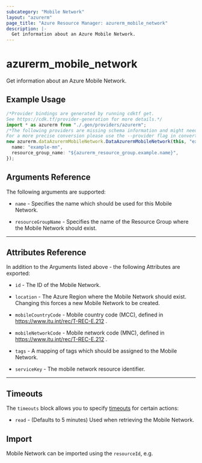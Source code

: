 ```yaml
---
subcategory: "Mobile Network"
layout: "azurerm"
page_title: "Azure Resource Manager: azurerm_mobile_network"
description: |-
  Get information about an Azure Mobile Network.
---
```


# azurerm\_mobile\_network

Get information about an Azure Mobile Network.

## Example Usage

```typescript
/*Provider bindings are generated by running cdktf get.
See https://cdk.tf/provider-generation for more details.*/
import * as azurerm from "./.gen/providers/azurerm";
/*The following providers are missing schema information and might need manual adjustments to synthesize correctly: azurerm.
For a more precise conversion please use the --provider flag in convert.*/
new azurerm.dataAzurermMobileNetwork.DataAzurermMobileNetwork(this, "example", {
  name: "example-mn",
  resource_group_name: "${azurerm_resource_group.example.name}",
});

```

## Arguments Reference

The following arguments are supported:

*   `name` - Specifies the name which should be used for this Mobile Network.

*   `resourceGroupName` - Specifies the name of the Resource Group where the Mobile Network should exist.

***

## Attributes Reference

In addition to the Arguments listed above - the following Attributes are exported:

*   `id` - The ID of the Mobile Network.

*   `location` - The Azure Region where the Mobile Network should exist. Changing this forces a new Mobile Network to be created.

*   `mobileCountryCode` - Mobile country code (MCC), defined in https://www.itu.int/rec/T-REC-E.212 .

*   `mobileNetworkCode` - Mobile network code (MNC), defined in https://www.itu.int/rec/T-REC-E.212 .

*   `tags` - A mapping of tags which should be assigned to the Mobile Network.

*   `serviceKey` - The mobile network resource identifier.

***

## Timeouts

The `timeouts` block allows you to specify [timeouts](https://www.terraform.io/docs/configuration/resources.html#timeouts) for certain actions:

* `read` - (Defaults to 5 minutes) Used when retrieving the Mobile Network.

## Import

Mobile Network can be imported using the `resourceId`, e.g.
